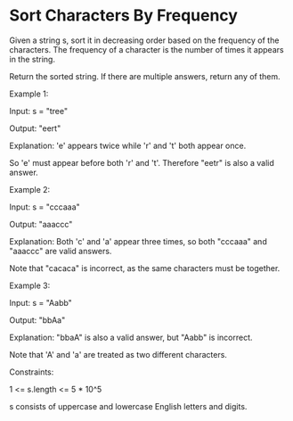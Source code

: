 # Sort Characters By Frequency

Given a string s, sort it in decreasing order based on the frequency of the characters. The frequency of a character is the number of times it appears in the string.

Return the sorted string. If there are multiple answers, return any of them.

 

Example 1:

Input: s = "tree"

Output: "eert"

Explanation: 'e' appears twice while 'r' and 't' both appear once.

So 'e' must appear before both 'r' and 't'. Therefore "eetr" is also a valid answer.


Example 2:

Input: s = "cccaaa"

Output: "aaaccc"

Explanation: Both 'c' and 'a' appear three times, so both "cccaaa" and "aaaccc" are valid answers.

Note that "cacaca" is incorrect, as the same characters must be together.

Example 3:



Input: s = "Aabb"


Output: "bbAa"

Explanation: "bbaA" is also a valid answer, but "Aabb" is incorrect.

Note that 'A' and 'a' are treated as two different characters.





Constraints:



1 <= s.length <= 5 * 10^5

s consists of uppercase and lowercase English letters and digits.

